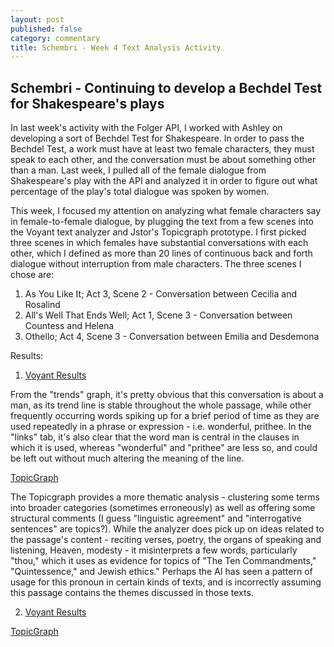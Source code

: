 ```yaml
---
layout: post
published: false
category: commentary
title: Schembri - Week 4 Text Analysis Activity
---
```

## Schembri - Continuing to develop a Bechdel Test for Shakespeare's plays

In last week's activity with the Folger API, I worked with Ashley on developing a sort of Bechdel Test for Shakespeare. In order to pass the Bechdel Test, a work must have at least two female characters, they must speak to each other, and the conversation must be about something other than a man. Last week, I pulled all of the female dialogue from Shakespeare's play with the API and analyzed it in order to figure out what percentage of the play's total dialogue was spoken by women. 

This week, I focused my attention on analyzing what female characters say in female-to-female dialogue, by plugging the text from a few scenes into the Voyant text analyzer and Jstor's Topicgraph prototype. I first picked three scenes in which females have substantial conversations with each other, which I defined as more than 20 lines of continuous back and forth dialogue without interruption from male characters. The three scenes I chose are:

1. As You Like It; Act 3, Scene 2 - Conversation between Cecilia and Rosalind
2. All's Well That Ends Well; Act 1, Scene 3 - Conversation between Countess and Helena
3. Othello; Act 4, Scene 3 - Conversation between Emilia and Desdemona 

Results:

1. [Voyant Results](http://voyant-tools.org/?corpus=b1509e1d4bd3ee86edf57d0babec8f34)

From the "trends" graph, it's pretty obvious that this conversation is about a man, as its trend line is stable throughout the whole passage, while other frequently occurring words spiking up for a brief period of time as they are used repeatedly in a phrase or expression - i.e. wonderful, prithee. In the "links" tab, it's also clear that the word man is central in the clauses in which it is used, whereas "wonderful" and "prithee" are less so, and could be left out without much altering the meaning of the line.

[TopicGraph](https://labs.jstor.org/topicgraph/monograph/2cb2170fac900dd654377d95a3778b6a)
    
The Topicgraph provides a more thematic analysis - clustering some terms into broader categories (sometimes erroneously) as well as offering some structural comments (I guess "linguistic
agreement" and "interrogative sentences" are topics?). While the analyzer does pick up on ideas related to the passage's content - reciting verses, poetry, the organs of speaking and listening, Heaven, modesty - it misinterprets a few words, particularly "thou," which it uses as evidence for topics of "The Ten Commandments," "Quintessence," and Jewish ethics." Perhaps the AI has seen a pattern of usage for this pronoun in certain kinds of texts, and is incorrectly assuming this passage contains the themes discussed in those texts. 

2. [Voyant Results](http://voyant-tools.org/?corpus=ebe19a0c4cc7bb7d4171d8271167a734)

[TopicGraph](https://labs.jstor.org/topicgraph/monograph/e5aa0d7f4234df91f896bc556c72fdfe)



